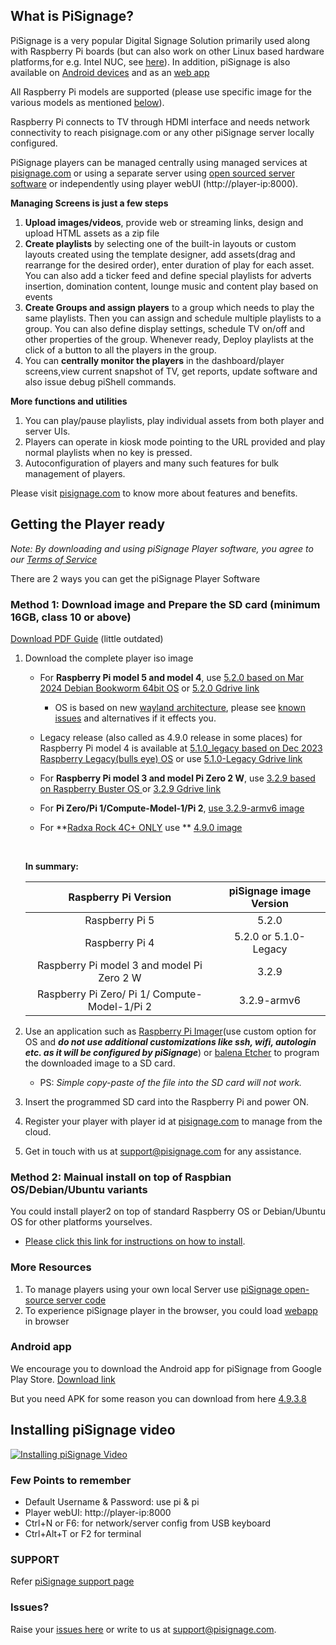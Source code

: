 ## What is PiSignage? 

PiSignage is a very popular Digital Signage Solution primarily used along with Raspberry Pi boards (but can also 
work on other Linux based hardware platforms,for e.g. Intel NUC, see [here](https://pisignage.com/releases/Player2_installation_procedure.html)). 
In addition, piSignage is also available on [Android devices](https://play.google.com/store/apps/details?id=com.pisignage.player2&hl=en&gl=US) and as an [web 
app](https://pisignage.com/player2/)  

All Raspberry Pi models are supported (please use specific image for the various models as mentioned [below](https://github.com/colloqi/piSignage#getting-the-player-ready)).

Raspberry Pi connects to TV through HDMI interface and needs network connectivity to reach pisignage.com or any 
other piSignage server locally configured. 

PiSignage players can be managed centrally using managed services at [pisignage.com](https://pisignage.com) or using a 
separate server using [open sourced server software](https://github.com/colloqi/pisignage-server) or independently using player webUI (http://player-ip:8000).   

**Managing Screens is just a few steps**
 
1. **Upload images/videos**, provide web or streaming links, design and upload HTML assets as a zip file  
2. **Create playlists** by selecting one of the built-in layouts or custom layouts created using the template designer,
   add assets(drag and rearrange for the desired order), enter duration of play for each asset. You can also add a ticker feed and 
   define special playlists for adverts insertion, domination content, lounge music and content play based on events  
3. **Create Groups and assign players** to a group which needs to play the same playlists. Then you can assign and schedule multiple 
    playlists to a group. You can also define display settings, schedule TV on/off and other properties of the group. 
   Whenever ready, Deploy playlists at the 
    click of a button to all the players in the group.  
4. You can **centrally monitor the players** in the dashboard/player screens,view current snapshot of TV, get reports, update software 
    and also issue debug piShell commands.  

**More functions and utilities**

1. You can play/pause playlists, play individual assets from both player and server UIs.
2. Players can operate in kiosk mode pointing to the URL provided and play normal playlists when no key is pressed.
3. Autoconfiguration of players and many such features for bulk management of players.

Please visit [pisignage.com](https://www.pisignage.com) to know more about features and benefits.

## Getting the Player ready
  
  
*Note: By downloading and using piSignage Player software, you agree to our [Terms of Service](https://s3.amazonaws.com/pisignage/legal/piSignage-TOS.html)*  
  
There are 2 ways you can get the piSignage Player Software

<a id="basic"></a>
### Method 1: Download image and Prepare the SD card (minimum 16GB, class 10 or above)

[Download PDF Guide](https://s3.amazonaws.com/pisignage/pisignage-images/Basic_install.pdf) (little outdated)

1. Download the complete player iso image     
   - For **Raspberry Pi model 5 and model 4**, use [5.2.0 based on Mar 2024 Debian Bookworm 64bit OS](https://pisignage.s3.amazonaws.com/pisignage-images/pisignage_5.2.0.img.zip) or
      [5.2.0 Gdrive link](https://drive.google.com/file/d/1-MvKn1cRsgeQgaMNM6OcQepk9_q25MoH/view?usp=sharing)
        - OS is based on new [wayland architecture](https://www.raspberrypi.com/news/bookworm-the-new-version-of-raspberry-pi-os/), please see [known issues](https://help.pisignage.com/hc/en-us/articles/26593998005785) and alternatives if it effects you.
   - Legacy release (also called as 4.9.0 release in some places) for Raspberry Pi model 4 is available at [5.1.0_legacy based on Dec 2023 Raspberry Legacy(bulls eye) OS](https://pisignage.s3.amazonaws.com/pisignage-images/pisignage_5.1.0-legacy.img.zip) or
     use [5.1.0-Legacy Gdrive link](https://drive.google.com/file/d/1GNNyzCtmuoGbI66dghY-r9x8sVBY62Hz/view?usp=drive_link)

   - For **Raspberry Pi model 3 and model Pi Zero 2 W**, use [3.2.9 based on Raspberry Buster OS ](https://pisignage.s3.amazonaws.com/pisignage-images/pisignage_3.2.9.img.zip) or [3.2.9 Gdrive link](https://drive.google.com/file/d/1LlM0DHkmS2YLwTkemZocCvcdxi0c8PTZ/view?usp=sharing)     

   - For **Pi Zero/Pi 1/Compute-Model-1/Pi 2**, [use 3.2.9-armv6 image](https://pisignage.s3.amazonaws.com/pisignage-images/pisignage_3.2.9-armv6.img.zip)
   
   - For **[Radxa Rock 4C+ ONLY](https://za.rs-online.com/web/p/rock-sbc-boards/2493158) use ** [4.9.0 image](https://pisignage.s3.amazonaws.com/pisignage-images/pisignage_4.9.0_rock4Cplus.img.gz)  
    <br>                                                                                                                
     
    **In summary:**
    
    | Raspberry Pi Version | piSignage image Version |
    | :----: |:-----------------------:|
    |   Raspberry Pi 5  |          5.2.0          |
    |  Raspberry Pi 4 |  5.2.0 or 5.1.0-Legacy  |
    |  Raspberry Pi model 3 and model Pi Zero 2 W |          3.2.9          |
    |  Raspberry Pi Zero/ Pi 1/ Compute-Model-1/Pi 2 |       3.2.9-armv6       |
    

2. Use an application such as [Raspberry Pi Imager](https://www.raspberrypi.com/software/)(use custom option for OS 
   and **_do not use additional customizations like ssh, wifi, autologin etc. as it will be configured by piSignage_**) 
   or [balena Etcher](https://www.balena.io/etcher/) to program the downloaded image to a SD card. 
   - PS: *Simple copy-paste of the file into the SD card will not work.*
  
3. Insert the programmed SD card into the Raspberry Pi and power ON.

4. Register your player with player id at [pisignage.com](https://pisignage.com/players) to manage from the cloud.

5. Get in touch with us at support@pisignage.com for any assistance. 

<a id="advanced"></a>
### Method 2: Mainual install on top of Raspbian OS/Debian/Ubuntu variants

You could install player2 on top of standard Raspberry OS or Debian/Ubuntu OS for other platforms yourselves. 
  - [Please click this link for instructions on how to install](https://pisignage.com/releases/Player2_installation_procedure.html). 

### More Resources

1. To manage players using your own local Server use [piSignage open-source server code](https://github.com/colloqi/pisignage-server)
2. To experience piSignage player in the browser, you could load [webapp](https://pisignage.com/player2/) in browser

### Android app
We encourage you to download the Android app for piSignage from Google Play Store. [Download link](https://play.google.com/store/apps/details?id=com.pisignage.player2&hl=en&gl=US)

But you need APK for some reason you can download from here [4.9.3.8](https://drive.google.com/file/d/15YyQGmQXBN0J380WmQktojy8Vzff-fv0/view?usp=sharing)

## Installing piSignage video 
 
[![Installing piSignage Video](http://img.youtube.com/vi/0o5cSq3Lwcg/0.jpg)](https://www.youtube.com/channel/UCyeItfgq72JUtzkQgcxYkKg)

### Few Points to remember

- Default Username & Password: use pi & pi 
- Player webUI: http://player-ip:8000
- Ctrl+N or F6: for network/server config from USB keyboard
- Ctrl+Alt+T or F2 for terminal

### SUPPORT

Refer [piSignage support page](https://help.pisignage.com/hc/en-us)

### Issues?

Raise your [issues here](https://www.pisignage.com/homepage/contact.html) or write to us at support@pisignage.com. 





